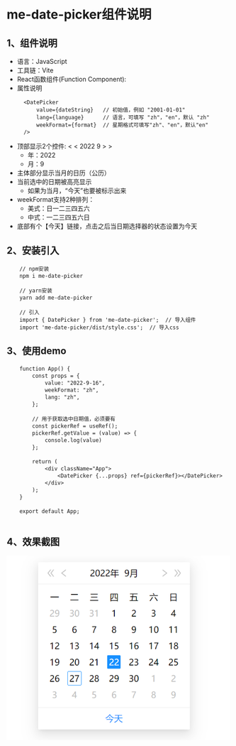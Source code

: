 # me-date-picker组件说明

## 1、组件说明
+ 语言：JavaScript
+ 工具链：Vite
+ React函数组件(Function Component):
+ 属性说明
  ```
    <DatePicker
        value={dateString}   // 初始值，例如 "2001-01-01"
        lang={language}      // 语言，可填写 "zh"，"en"，默认 "zh"
        weekFormat={format}  // 星期格式可填写"zh"、"en"，默认"en"
    />
  ```
+ 顶部显示2个控件:  < < 2022 9 > >     
    * 年：2022
    * 月：9
+ 主体部分显示当月的日历（公历）
+ 当前选中的日期被高亮显示
    * 如果为当月，“今天”也要被标示出来
+ weekFormat支持2种排列：
    * 美式：日一二三四五六
    * 中式：一二三四五六日
+ 底部有个【今天】链接，点击之后当日期选择器的状态设置为今天

## 2、安装引入
```
    // npm安装
    npm i me-date-picker

    // yarn安装
    yarn add me-date-picker

    // 引入
    import { DatePicker } from 'me-date-picker';  // 导入组件
    import 'me-date-picker/dist/style.css';  // 导入css
```

## 3、使用demo
```
    function App() {
        const props = {
            value: "2022-9-16",
            weekFormat: "zh",
            lang: "zh",
        };

        // 用于获取选中日期值，必须要有
        const pickerRef = useRef();
        pickerRef.getValue = (value) => {
            console.log(value)
        };

        return (
            <div className="App">
                <DatePicker {...props} ref={pickerRef}></DatePicker>
            </div>
        );
    }

    export default App;
 
```

## 4、效果截图

![日历组件截图](./res.png)
